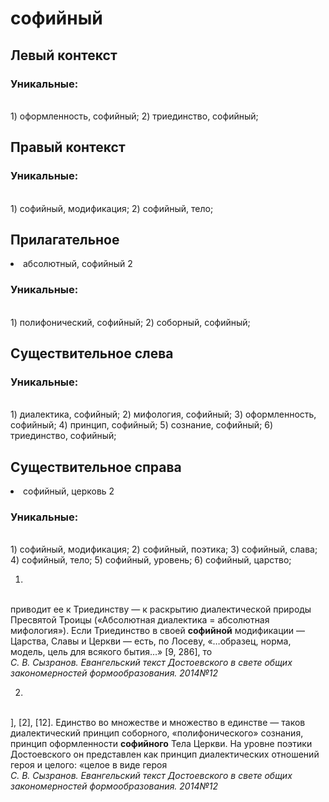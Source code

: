 # софийный
## Левый контекст

### Уникальные:
<br>1) оформленность, софийный; 2) триединство, софийный; 

## Правый контекст

### Уникальные:
<br>1) софийный, модификация; 2) софийный, тело; 

## Прилагательное
<li>абсолютный, софийный 2</li>

### Уникальные:
<br>1) полифонический, софийный; 2) соборный, софийный; 

## Существительное слева

### Уникальные:
<br>1) диалектика, софийный; 2) мифология, софийный; 3) оформленность, софийный; 4) принцип, софийный; 5) сознание, софийный; 6) триединство, софийный; 

## Существительное справа
<li>софийный, церковь 2</li>

### Уникальные:
<br>1) софийный, модификация; 2) софийный, поэтика; 3) софийный, слава; 4) софийный, тело; 5) софийный, уровень; 6) софийный, царство; 


1.
<br>приводит
    ее к Триединству — к раскрытию диалектической природы Пресвятой Троицы
    («Абсолютная диалектика = абсолютная мифология»). Если Триединство в
    своей **софийной** модификации — Царства, Славы и Церкви — есть, по
    Лосеву,
    «…образец, норма, модель, цель для всякого бытия…» [9, 286], то
<br> *С. В. Сызранов. Евангельский текст Достоевского в свете общих закономерностей формообразования. 2014№12* 

2.
<br>], [2], [12].
    Единство во множестве и множество в единстве — таков диалектический
    принцип соборного, «полифонического» сознания, принцип оформленности
    **софийного** Тела Церкви. На уровне поэтики Достоевского он представлен
    как принцип диалектических отношений героя и целого: «целое в виде
    героя
<br> *С. В. Сызранов. Евангельский текст Достоевского в свете общих закономерностей формообразования. 2014№12* 

